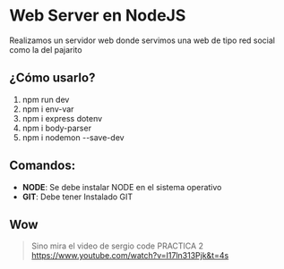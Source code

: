 # Web Server en NodeJS
Realizamos un servidor web donde servimos una web de tipo red social como la del pajarito

## ¿Cómo usarlo?
1.  npm run dev
2.  npm i env-var
3.  npm i express dotenv
4.  npm i body-parser
5.  npm i nodemon --save-dev

## Comandos:
-   **NODE**: Se debe instalar NODE en el sistema operativo
-   **GIT**: Debe tener Instalado GIT

## Wow
> Sino mira el video de sergio code PRACTICA 2 https://www.youtube.com/watch?v=I17ln313Pjk&t=4s
